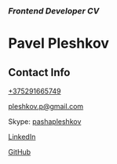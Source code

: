 ### *Frontend Developer CV*

# **Pavel Pleshkov**

## Contact Info

[+375291665749](tel:+375291665749)

[pleshkov.p@gmail.com](mailto:pleshkov.p@gmail.com)

Skype: [pashapleshkov](skype:pashapleshkov?chat)

[LinkedIn](https://www.linkedin.com/in/pavel-pleshkov/)

[GitHub](https://github.com/PavelPleshkov)

